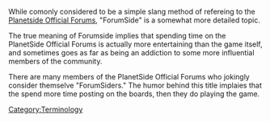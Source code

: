 While comonly considered to be a simple slang method of refereing to the
[Planetside Official Forums](../etc/Planetside_Official_Forums.md),
"ForumSide" is a somewhat more detailed topic.

The true meaning of Forumside implies that spending time on the
PlanetSide Official Forums is actually more entertaining than the game
itself, and sometimes goes as far as being an addiction to some more
influential members of the community.

There are many members of the PlanetSide Official Forums who jokingly
consider themselve "ForumSiders." The humor behind this title implaies
that the spend more time posting on the boards, then they do playing the
game.

[Category:Terminology](Category:Terminology.md)
